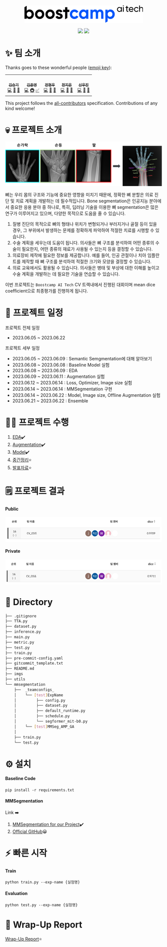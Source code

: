 <p align="center">
    <picture>
        <img src="imgs/boostcampAITechlogo.png">
    </picture>
    <div align="center">
        <img src="https://img.shields.io/badge/Python-FFD43B?style=for-the-badge&logo=python&logoColor=blue">
        <img src="https://img.shields.io/badge/PyTorch-EE4C2C?style=for-the-badge&logo=pytorch&logoColor=white">
    </div>
</p>

# ✨ 팀 소개

Thanks goes to these wonderful people ([emoji key](https://allcontributors.org/docs/en/emoji-key)):

<div align="center">
    <table>
    <tr>
        <td align="center"><a href="https://github.com/seungki1011"><img src="https://avatars.githubusercontent.com/u/120040458?v=4?s=100" width="100px;" alt=""/><br /><sub><b>김승기</b></sub><br />
        <a href="https://github.com/boostcampaitech5/level2_cv_semanticsegmentation-cv-03/commits?author=seungki1011" title="Code">💻</a>
        <a href="https://github.com/boostcampaitech5/level2_cv_semanticsegmentation-cv-03/tree/master/utils" title="Tools">🔧</a>
        <a href="https://github.com/boostcampaitech5/level2_cv_semanticsegmentation-cv-03" title="Maintenance">🚧</a>
        </td>
        <td align="center"><a href="https://github.com/jjjuuuun"><img src="https://avatars.githubusercontent.com/u/86290308?v=4?s=100" width="100px;" alt=""/><br /><sub><b>김준영</b></sub></a><br />
        <a href="https://github.com/boostcampaitech5/level2_cv_semanticsegmentation-cv-03/commits?author=jjjuuuun" title="Code">💻</a>
        <a href="https://github.com/boostcampaitech5/level2_cv_semanticsegmentation-cv-03#%EF%B8%8F-directory" title="Infrastructure">🚇</a>
        <a href="https://calico-dance-4bf.notion.site/MMSegmentation-71f191822d5042129ccbcf7b9384f211" title="Tutorial">✅</a>
        </td>
        <td align="center"><a href="https://github.com/helpmeIamnewbie"><img src="https://avatars.githubusercontent.com/u/102274521?v=4?s=100" width="100px;" alt=""/><br /><sub><b>전형우</b></sub></a><br />
        <a href="https://github.com/boostcampaitech5/level2_cv_semanticsegmentation-cv-03/issues/created_by/helpmeIamnewbie" title="Code">💻</a>
        <a href="https://github.com/boostcampaitech5/level2_cv_semanticsegmentation-cv-03" title="Tools">🔧</a>
        <a href="https://github.com/boostcampaitech5/level2_cv_semanticsegmentation-cv-03" title="Data">🔣</a>
        </td>
        <td align="center"><a href="https://github.com/CheonJiEun"><img src="https://avatars.githubusercontent.com/u/53997172?v=4?s=100" width="100px;" alt=""/><br /><sub><b>천지은</b></sub></a><br />
        <a href="https://github.com/boostcampaitech5/level2_cv_semanticsegmentation-cv-03/commits?author=CheonJiEun" title="Code">💻</a>
        <a href="https://github.com/boostcampaitech5/level2_cv_semanticsegmentation-cv-03" title="Data">🔣</a>
        <a href="https://github.com/boostcampaitech5/level2_cv_semanticsegmentation-cv-03" title="Ideas">🤔</a>
        </td>
        <td align="center"><a href="https://github.com/Eyecaramba"><img src="https://avatars.githubusercontent.com/u/86091292?v=4?s=100" width="100px;" alt=""/><br /><sub><b>신우진</b></sub></a><br />
        <a href="https://github.com/boostcampaitech5/level2_cv_semanticsegmentation-cv-03/commits?author=Eyecaramba" title="Code">💻</a>
        <a href="https://github.com/boostcampaitech5/level2_cv_semanticsegmentation-cv-03" title="Ideas">🤔</a>
        <a href="https://github.com/boostcampaitech5/level2_cv_semanticsegmentation-cv-03" title="Research">🔬</a>
    </td>
  </tr>
</table>
</div>

This project follows the [all-contributors](https://github.com/all-contributors/all-contributors) specification. Contributions of any kind welcome!

# 💀 프로젝트 소개

<p align="center">
    <picture>
        <img src="imgs/handbone_segmentation.png">
    </picture>
</p>

뼈는 우리 몸의 구조와 기능에 중요한 영향을 미치기 때문에, 정확한 뼈 분할은 의료 진단 및 치료 계획을 개발하는 데 필수적입니다. Bone segmentation은 인공지능 분야에서 중요한 응용 분야 중 하나로, 특히, 딥러닝 기술을 이용한 뼈 segmentation은 많은 연구가 이루어지고 있으며, 다양한 목적으로 도움을 줄 수 있습니다.
1. 질병 진단의 목적으로 뼈의 형태나 위치가 변형되거나 부러지거나 골절 등이 있을 경우, 그 부위에서 발생하는 문제를 정확하게 파악하여 적절한 치료를 시행할 수 있습니다.
2. 수술 계획을 세우는데 도움이 됩니다. 의사들은 뼈 구조를 분석하여 어떤 종류의 수술이 필요한지, 어떤 종류의 재료가 사용될 수 있는지 등을 결정할 수 있습니다.
3. 의료장비 제작에 필요한 정보를 제공합니다. 예를 들어, 인공 관절이나 치아 임플란트를 제작할 때 뼈 구조를 분석하여 적절한 크기와 모양을 결정할 수 있습니다.
4. 의료 교육에서도 활용될 수 있습니다. 의사들은 병태 및 부상에 대한 이해를 높이고 수술 계획을 개발하는 데 필요한 기술을 연습할 수 있습니다.

이번 프로젝트는 `Boostcamp AI Tech` CV 트랙내에서 진행된 대회이며 mean dice coefficient으로 최종평가를 진행하게 됩니다.

# 📆 프로젝트 일정

프로젝트 전체 일정

- 2023.06.05 ~ 2023.06.22

프로젝트 세부 일정

- 2023.06.05 ~ 2023.06.09 : Semantic Semgmentation에 대해 알아보기
- 2023.06.08 ~ 2023.06.08 : Baseline Model 실험
- 2023.06.08 ~ 2023.06.09 : EDA
- 2023.06.09 ~ 2023.06.11 : Augmentation 실험
- 2023.06.12 ~ 2023.06.14 : Loss, Optimizer, Image size 실험
- 2023.06.14 ~ 2023.06.14 : MMSegmentation 구현
- 2023.06.14 ~ 2023.06.22 : Model, Image size, Offline Augmentation 실험
- 2023.06.21 ~ 2023.06.22 : Ensemble

# 👨‍💻 프로젝트 수행

1. [EDA](https://calico-dance-4bf.notion.site/EDA-db11b32576644efa9dc836a9135b55f0)✔️
2. [Augmentation](https://calico-dance-4bf.notion.site/Augmentation-5767f538c8ee4cf88462fe1bf2526a96)✔️
3. [Model](https://calico-dance-4bf.notion.site/Model-c8ddb0c1ddbf41abb5c0a2937da16b61)✔️
4. [중간정리](https://calico-dance-4bf.notion.site/09699a2814c04e83bb391627ab965c01)⭐
5. [발표자료](https://calico-dance-4bf.notion.site/f0407bed529a4bbbae93d5d6c520ec4f)⭐

# 🗒️ 프로젝트 결과

#### Public
<img align="center" src="imgs/public.png" width="600" height="80">

#### Private
<img align="center" src="imgs/private.png" width="600" height="80">

# 🔄️ Directory

```bash
├── .gitignore
├── TTA.py
├── dataset.py
├── inference.py
├── main.py
├── metric.py
├── test.py
├── train.py
├── pre-commit-config.yaml
├── gitcommit_template.txt
├── README.md
├── imgs
├── utils
└── mmsegmentation
    ├──  _teamconfigs_
    │    └── [test]ExpName
    │         ├── config.py
    │         ├── dataset.py
    │         ├── default_runtime.py
    │         ├── schedule.py
    │         └── segformer_mit-b0.py         
    │    └── [test]MMSeg_AMP_GA
    │
    ├── train.py
    └── test.py 
```

# ⚙️ 설치

####  Baseline Code
```pip install -r requirements.txt ```

#### MMSegmentation
Link ➡️ 
1. [MMSegmentation for our Project](https://calico-dance-4bf.notion.site/MMSegmentation-71f191822d5042129ccbcf7b9384f211)✔️
2. [Official GitHub](https://github.com/open-mmlab/mmsegmentation)😀

# ⚡️ 빠른 시작

#### Train
``` python train.py --exp-name {실험명} ```
#### Evaluation
``` python test.py --exp-name {실험명} ```

# 🤔 Wrap-Up Report

[Wrap-Up Report](https://file.notion.so/f/s/08bebda1-a3bb-4e83-93a9-706133868688/Semantic_Segmentation(%EA%B3%B5%EA%B0%9C%EC%9A%A9).pdf?id=59e780e8-9756-4381-8fc8-69e6383a4c16&table=block&spaceId=34e15efc-e2be-46ba-ae66-9fe65d825d78&expirationTimestamp=1687613606086&signature=pj_ir0N1PZm9B9ZTOH79znr-gxer3yajNNW3qO4-mFU&downloadName=Semantic+Segmentation%28%EA%B3%B5%EA%B0%9C%EC%9A%A9%29.pdf)⭐


